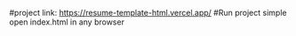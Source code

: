#project link:
https://resume-template-html.vercel.app/
#Run project 
simple open index.html in any browser


